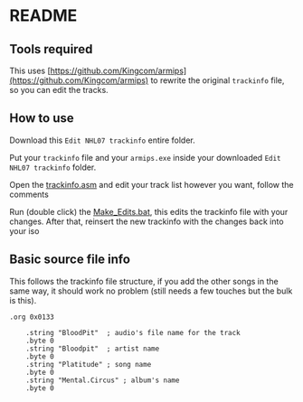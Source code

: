 # README

## Tools required
This uses [https://github.com/Kingcom/armips](https://github.com/Kingcom/armips) to rewrite the original `trackinfo` file,
so you can edit the tracks.

## How to use
Download this `Edit NHL07 trackinfo` entire folder.

Put your `trackinfo` file and your `armips.exe` inside your downloaded `Edit NHL07 trackinfo` folder.

Open the [trackinfo.asm](https://github.com/Bunkai9448/NHL-07_public/blob/main/Soundtrack-info/Edit%20NHL07%20trackinfo/trackinfo.asm) and edit your track list however you want, follow the comments

Run (double click) the [Make_Edits.bat](https://github.com/Bunkai9448/NHL-07_public/blob/main/Soundtrack-info/Edit%20NHL07%20trackinfo/Make_Edits.bat), this edits the trackinfo file with your changes. After that, reinsert the new trackinfo with the changes back into your iso

## Basic source file info
This follows the trackinfo file structure, if you add the other songs in the same way, it should work no problem (still needs a few touches but the bulk is this).
```
.org 0x0133

    .string "BloodPit"	; audio's file name for the track
	.byte 0
    .string "Bloodpit" 	; artist name
	.byte 0
    .string "Platitude"	; song name	
	.byte 0
    .string "Mental.Circus"	; album's name 
	.byte 0
```

